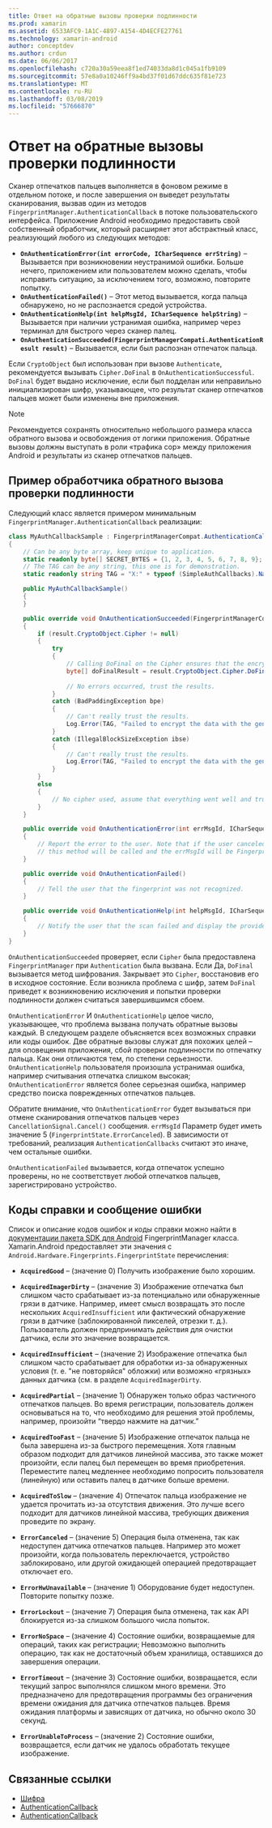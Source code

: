 ```yaml
---
title: Ответ на обратные вызовы проверки подлинности
ms.prod: xamarin
ms.assetid: 6533AFC9-1A1C-4897-A154-4D4ECFE27761
ms.technology: xamarin-android
author: conceptdev
ms.author: crdun
ms.date: 06/06/2017
ms.openlocfilehash: c720a30a59eea8f1ed74033da8d1c045a1fb9109
ms.sourcegitcommit: 57e8a0a10246ff9a4bd37f01d67ddc635f81e723
ms.translationtype: MT
ms.contentlocale: ru-RU
ms.lasthandoff: 03/08/2019
ms.locfileid: "57666870"
---
```

# <a name="responding-to-authentication-callbacks"></a>Ответ на обратные вызовы проверки подлинности

Сканер отпечатков пальцев выполняется в фоновом режиме в отдельном потоке, и после завершения он выведет результаты сканирования, вызвав один из методов `FingerprintManager.AuthenticationCallback` в потоке пользовательского интерфейса. Приложение Android необходимо предоставить свой собственный обработчик, который расширяет этот абстрактный класс, реализующий любого из следующих методов:

* **`OnAuthenticationError(int errorCode, ICharSequence errString)`** &ndash; Вызывается при возникновении неустранимой ошибки. Больше нечего, приложением или пользователем можно сделать, чтобы исправить ситуацию, за исключением того, возможно, повторите попытку.
* **`OnAuthenticationFailed()`** &ndash; Этот метод вызывается, когда пальца обнаружено, но не распознается средой устройства.
* **`OnAuthenticationHelp(int helpMsgId, ICharSequence helpString)`** &ndash; Вызывается при наличии устранимая ошибка, например через терминал для быстрого через сканер палец.
* **`OnAuthenticationSucceeded(FingerprintManagerCompati.AuthenticationResult result)`** &ndash; Вызывается, если был распознан отпечаток пальца.

Если `CryptoObject` был использован при вызове `Authenticate`, рекомендуется вызывать `Cipher.DoFinal` в `OnAuthenticationSuccessful`.
`DoFinal` будет выдано исключение, если был подделан или неправильно инициализирован шифр, указывающее, что результат сканер отпечатков пальцев может были изменены вне приложения.


> [!NOTE]
> Рекомендуется сохранять относительно небольшого размера класса обратного вызова и освобождения от логики приложения. Обратные вызовы должны выступать в роли «трафика cop» между приложения Android и результаты из сканер отпечатков пальцев.

## <a name="a-sample-authentication-callback-handler"></a>Пример обработчика обратного вызова проверки подлинности

Следующий класс является примером минимальным `FingerprintManager.AuthenticationCallback` реализации: 

```csharp
class MyAuthCallbackSample : FingerprintManagerCompat.AuthenticationCallback
{
    // Can be any byte array, keep unique to application.
    static readonly byte[] SECRET_BYTES = {1, 2, 3, 4, 5, 6, 7, 8, 9};
    // The TAG can be any string, this one is for demonstration.
    static readonly string TAG = "X:" + typeof (SimpleAuthCallbacks).Name;

    public MyAuthCallbackSample()
    {
    }

    public override void OnAuthenticationSucceeded(FingerprintManagerCompat.AuthenticationResult result)
    {
        if (result.CryptoObject.Cipher != null) 
        {
            try
            {
                // Calling DoFinal on the Cipher ensures that the encryption worked.
                byte[] doFinalResult = result.CryptoObject.Cipher.DoFinal(SECRET_BYTES);
    
                // No errors occurred, trust the results.              
            }
            catch (BadPaddingException bpe)
            {
                // Can't really trust the results.
                Log.Error(TAG, "Failed to encrypt the data with the generated key." + bpe);
            }
            catch (IllegalBlockSizeException ibse)
            {
                // Can't really trust the results.
                Log.Error(TAG, "Failed to encrypt the data with the generated key." + ibse);
            }
        }
        else
        {
            // No cipher used, assume that everything went well and trust the results.
        }
    }

    public override void OnAuthenticationError(int errMsgId, ICharSequence errString)
    {
        // Report the error to the user. Note that if the user canceled the scan,
        // this method will be called and the errMsgId will be FingerprintState.ErrorCanceled.
    }

    public override void OnAuthenticationFailed()
    {
        // Tell the user that the fingerprint was not recognized.
    }

    public override void OnAuthenticationHelp(int helpMsgId, ICharSequence helpString)
    {
        // Notify the user that the scan failed and display the provided hint.
    }
}
```

`OnAuthenticationSucceeded` проверяет, если `Cipher` была предоставлена `FingerprintManager` при `Authentication` была вызвана. Если Да, `DoFinal` вызывается метод шифрования. Закрывает это `Cipher`, восстановив его в исходное состояние. Если возникла проблема с шифр, затем `DoFinal` приведет к возникновению исключения и попытки проверки подлинности должен считаться завершившимся сбоем.

`OnAuthenticationError` И `OnAuthenticationHelp` целое число, указывающее, что проблема вызвана получать обратные вызовы каждый. В следующем разделе объясняется всех возможных справки или коды ошибок. Две обратные вызовы служат для похожих целей &ndash; для оповещения приложения, сбой проверки подлинности по отпечатку пальца. Как они отличаются тем, по степени серьезности. `OnAuthenticationHelp` пользователя произошла устранимая ошибка, например считывания отпечатка слишком высокая; `OnAuthenticationError` является более серьезная ошибка, например средство поиска поврежденных отпечатков пальцев.

Обратите внимание, что `OnAuthenticationError` будет вызываться при отмене сканирования отпечатков пальцев через `CancellationSignal.Cancel()` сообщения. `errMsgId` Параметр будет иметь значение 5 (`FingerprintState.ErrorCanceled`). В зависимости от требований, реализация `AuthenticationCallbacks` считают это иначе, чем остальные ошибки. 

`OnAuthenticationFailed` вызывается, когда отпечаток успешно проверены, но не соответствует любой отпечатков пальцев, зарегистрировано устройство. 

## <a name="help-codes-and-error-message-ids"></a>Коды справки и сообщение ошибки 

Список и описание кодов ошибок и коды справки можно найти в [документации пакета SDK для Android](https://developer.android.com/reference/android/hardware/fingerprint/FingerprintManager.html#FINGERPRINT_ACQUIRED_GOOD) FingerprintManager класса. Xamarin.Android предоставляет эти значения с `Android.Hardware.Fingerprints.FingerprintState` перечисления:


-   **`AcquiredGood`** &ndash; (значение 0) Получить изображение было хорошим.


-   **`AcquiredImagerDirty`** &ndash; (значение 3) Изображение отпечатка был слишком часто срабатывает из-за потенциально или обнаруженные грязи в датчике. Например, имеет смысл возвращать это после нескольких `AcquiredInsufficient` или фактический обнаружение грязи в датчике (заблокированной пикселей, отрезки т. д.). Пользователь должен предпринимать действия для очистки датчика, если это значение возвращается.


-   **`AcquiredInsufficient`** &ndash; (значение 2) Изображение отпечатка был слишком часто срабатывает для обработки из-за обнаруженных условия (т. е. "не повторяйся" обложки) или возможно «грязных» данных датчика (см. в разделе `AcquiredImagerDirty`.



-   **`AcquiredPartial`** &ndash; (значение 1) Обнаружен только образ частичного отпечатков пальцев. Во время регистрации, пользователь должен основываться на то, что необходимо для решения этой проблемы, например, произойти &ldquo;твердо нажмите на датчик.&rdquo;



-   **`AcquiredTooFast`** &ndash; (значение 5) Изображение отпечаток пальца не была завершена из-за быстрого перемещения. Хотя главным образом подходит для датчиков линейной массива, это также может произойти, если палец был перемещен во время приобретения. Переместите палец медленнее необходимо попросить пользователя (линейную) или оставить палец в датчике больше времени.




-   **`AcquiredToSlow`** &ndash; (значение 4) Отпечаток пальца изображение не удается прочитать из-за отсутствия движения. Это лучше всего подходит для датчиков линейной массива, требующих движения проведите по экрану.



-   **`ErrorCanceled`** &ndash; (значение 5) Операция была отменена, так как недоступен датчика отпечатков пальцев. Например это может произойти, когда пользователь переключается, устройство заблокировано, или другой ожидающей операцией предотвращает отключает его.



-   **`ErrorHwUnavailable`** &ndash; (значение 1) Оборудование будет недоступен. Повторите попытку позже.




-   **`ErrorLockout`** &ndash; (значение 7) Операция была отменена, так как API блокируется из-за слишком большого числа попыток.




-   **`ErrorNoSpace`** &ndash; (значение 4) Состояние ошибки, возвращаемые для операций, таких как регистрации; Невозможно выполнить операцию, так как не достаточный объем хранилища, оставшихся до завершения операции.



-   **`ErrorTimeout`** &ndash; (значение 3) Состояние ошибки, возвращается, если текущий запрос выполнялся слишком много времени. Это предназначено для предотвращения программы без ограничения времени ожидания для датчика отпечатков пальцев. Время ожидания платформы и зависящих от датчика, но обычно около 30 секунд.



-   **`ErrorUnableToProcess`** &ndash; (значение 2) Состояние ошибки, возвращается, если датчик не удалось обработать текущее изображение.



## <a name="related-links"></a>Связанные ссылки

- [Шифра](https://docs.oracle.com/javase/7/docs/api/javax/crypto/Cipher.html)
- [AuthenticationCallback](https://developer.android.com/reference/android/hardware/fingerprint/FingerprintManager.AuthenticationCallback.html)
- [AuthenticationCallback](https://developer.android.com/reference/android/support/v4/hardware/fingerprint/FingerprintManagerCompat.AuthenticationCallback.html)
